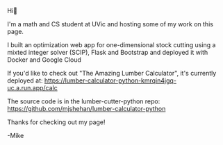 Hi👋

I'm a math and CS student at UVic and hosting some of my work on this page. 

I built an optimization web app for one-dimensional stock cutting using a mixted integer solver (SCIP), Flask and Bootstrap and deployed it with Docker and Google Cloud 

If you'd like to check out "The Amazing Lumber Calculator", it's currently deployed at: https://lumber-calculator-python-kmrqin4jgq-uc.a.run.app/calc

The source code is in the lumber-cutter-python repo: https://github.com/mjshehan/lumber-calculator-python

Thanks for checking out my page!

-Mike


<!---
mjshehan/mjshehan is a ✨ special ✨ repository because its `README.md` (this file) appears on your GitHub profile.
You can click the Preview link to take a look at your changes.
--->
